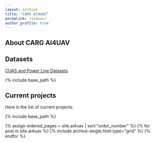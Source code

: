```yaml
---
layout: archive
title: "CARG AI4UAV"
permalink: /ai4uav/
author_profile: true
---
```


## About CARG AI4UAV


## Datasets
[CUAS and Power Line Datasets](http://206.12.93.58/)

{% include base_path %}

<h2>Current projects</h2>
Here is the list of current projects:

{% include base_path %}

{% assign ordered_pages = site.ai4uav | sort:"order_number" %}
{% for post in site.ai4uav %}
  {% include archive-single.html  type="grid" %}
{% endfor %}
